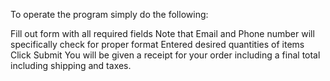 To operate the program simply do the following:

Fill out form with all required fields
Note that Email and Phone number will specifically check for proper format
Entered desired quantities of items
Click Submit
You will be given a receipt for your order including a final total including shipping and taxes.